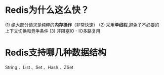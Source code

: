 # Redis为什么这么快？

(1) 绝大部分请求是纯粹的**内存操作**（非常快速）
(2) 采用**单线程**,避免了不必要的上下文切换和竞争条件
(3) 非阻塞IO - IO多路复用



# Redis支持哪几种数据结构

String 、List 、Set 、Hash 、ZSet



